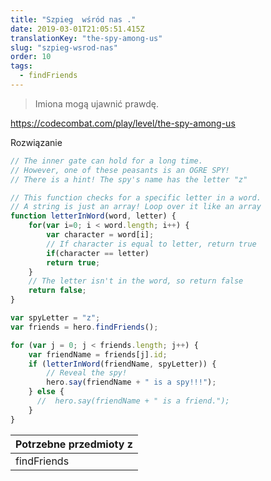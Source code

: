 ```yaml
---
title: "Szpieg  wśród nas ."
date: 2019-03-01T21:05:51.415Z
translationKey: "the-spy-among-us"
slug: "szpieg-wsrod-nas"
order: 10
tags:
  - findFriends
---
```


> Imiona mogą ujawnić prawdę.

https://codecombat.com/play/level/the-spy-among-us

Rozwiązanie

```javascript
// The inner gate can hold for a long time.
// However, one of these peasants is an OGRE SPY!
// There is a hint! The spy's name has the letter "z"

// This function checks for a specific letter in a word.
// A string is just an array! Loop over it like an array
function letterInWord(word, letter) {
    for(var i=0; i < word.length; i++) {
        var character = word[i];
        // If character is equal to letter, return true
        if(character == letter)
        return true;
    }
    // The letter isn't in the word, so return false
    return false;
}

var spyLetter = "z";
var friends = hero.findFriends();

for (var j = 0; j < friends.length; j++) {
    var friendName = friends[j].id;
    if (letterInWord(friendName, spyLetter)) {
        // Reveal the spy!
        hero.say(friendName + " is a spy!!!");
    } else {
      //  hero.say(friendName + " is a friend.");
    }
}

```

Potrzebne przedmioty z |
--- |
findFriends |


